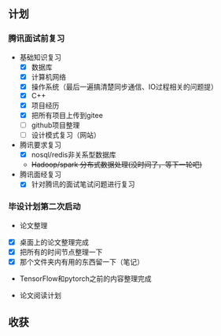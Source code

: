 ## 计划

### **腾讯面试前复习**
- 基础知识复习
  - [x] 数据库
  - [x] 计算机网络
  - [x] 操作系统（最后一遍搞清楚同步通信、IO过程相关的问题提）
  - [x] C++
  - [x] 项目经历
  - [x] 把所有项目上传到gitee
  - [ ] github项目整理
  - [ ] 设计模式复习（网站）
- 腾讯要求复习
  - [x] nosql/redis非关系型数据库
  - ~~Hadoop/spark 分布式数据处理(没时间了，等下一轮吧)~~
- 腾讯面经复习
  - [x] 针对腾讯的面试笔试问题进行复习

### **毕设计划第二次启动**
- 论文整理
- [x] 桌面上的论文整理完成
- [x] 把所有的时间节点整理一下
- [x] 那个文件夹内有用的东西留一下（笔记）

- TensorFlow和pytorch之前的内容整理完成

- 论文阅读计划

## 收获